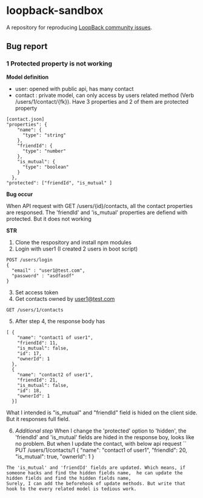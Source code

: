 # loopback-sandbox

A repository for reproducing [LoopBack community issues][wiki-issues].

[wiki-issues]: https://github.com/strongloop/loopback/wiki/Reporting-issues

## Bug report
### 1 Protected property is not working

**Model definition**

- user: opened with public api, has many contact
- contact : private model, can only access by users related method (Verb /users/1/contact/{fk}). Have 3 properties and 2 of them are protected property
```
[contact.json]
"properties": {
    "name": {
      "type": "string"
    },
    "friendId": {
      "type": "number"
    },
    "is_mutual": {
      "type": "boolean"
    }
  },
"protected": ["friendId", "is_mutual" ]
```

**Bug occur** 

When API request with GET /users/{id}/contacts, all the contact properties are responsed. The 'friendId' and 'is_mutual' properties are defiend with protected. But it does not working

**STR**

1. Clone the respository and install npm modules
2. Login with user1 (I created 2 users in boot script)
```
POST /users/login
{
  "email" : "user1@test.com",
  "password" : "asdfasdf"
}
```
3. Set access token
4. Get contacts owned by user1@test.com
```
GET /users/1/contacts
```

5. After step 4, the response body has
```
[ {
    "name": "contact1 of user1",
    "friendId": 11,
    "is_mutual": false,
    "id": 17,
    "ownerId": 1
  },
  {
    "name": "contact2 of user1",
    "friendId": 21,
    "is_mutual": false,
    "id": 18,
    "ownerId": 1
  }]
```

What I intended is "is_mutual" and "friendId" field is hided on the client side. But it responses full field.

6. *Additional step* When I change the 'protected' option to 'hidden', the 'friendId' and 'is_mutual' fields are hided in the response boy, looks like no problem. But when I update the contact, with below api request
``
PUT /users/1/contacts/1
{
    "name": "contact1 of user1",
    "friendId": 20,
    "is_mutual": true,
    "ownerId": 1
}
```
The 'is_mutual' and 'friendId' fields are updated. Which means, if someone hacks and find the hidden fields name,  he can update the hidden fields and find the hidden fields name, 
Surely, I can add the beforehook of update methods. But write that hook to the every related model is tedious work.
